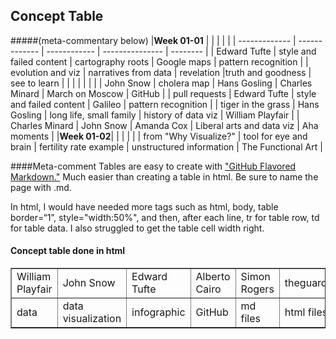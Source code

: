 ## Concept Table
#####(meta-commentary below) 
|**Week 01-01** | | |  |  |
| ------------- | ------------- | ------------ | --------------- | -------- |
| Edward Tufte | style and failed content | cartography roots | Google maps | pattern recognition |
| evolution and viz | narratives from data | revelation |truth and goodness | see to learn | 
|  | |  | | |
| John Snow | cholera map | Hans Gosling | Charles Minard | March on Moscow | GitHub |
| pull requests | Edward Tufte | style and failed content | Galileo | pattern recognition |
| tiger in the grass | Hans Gosling | long life, small family | history of data viz | William Playfair |
| Charles Minard | John Snow | Amanda Cox | Liberal arts and data viz | Aha moments |
|**Week 01-02**| | | | |
| from "Why Visualize?" | tool for eye and brain | fertility rate example | unstructured information | The Functional Art |


####Meta-comment
Tables are easy to create with ["GitHub Flavored Markdown."](https://help.github.com/articles/github-flavored-markdown/)
Much easier than creating a table in html. Be sure to name the page with .md. 

In html, I would have needed more tags such as html, body, table border=“1”, style="width:50%", and then, after each line, tr for table row, td for table data. I also struggled to get the table cell width right.

<html>
<body>

<h4>Concept table done in html</h4>

<table border=“1”>
  <tr>
    <td>William Playfair</td>
    <td>John Snow</td>		
    <td>Edward Tufte</td>
    <td>Alberto Cairo</td>
    <td>Simon Rogers</td>		
    <td>theguardian.com/data</td>
    <td>KnowMore</td>
  </tr>
  <tr>
  <td>data</td>
  <td>data visualization</td>
  <td>infographic</td>
  <td>GitHub</td>
  <td>md files</td>
  <td>html files</td>
  <td>pull request</td>
  </tr>
  </table>

</body>
</html>
